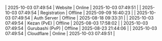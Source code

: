 | 2025-10-03 07:49:54 | Website | Online | 2025-10-03 07:49:51 |
| 2025-10-03 07:49:54 | Registration | Offline | 2025-09-09 16:40:23 |
| 2025-10-03 07:49:54 | Auth Server | Offline | 2025-08-18 09:33:31 |
| 2025-10-03 07:49:54 | Kezan (PvE) | Offline | 2025-08-03 17:58:02 |
| 2025-10-03 07:49:54 | Gurubashi (PvP) | Offline | 2025-08-23 21:44:06 |
| 2025-10-03 07:49:54 | Cloudflare | Online | 2025-10-03 07:49:51 |
